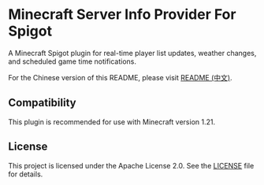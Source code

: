 # Minecraft Server Info Provider For Spigot

A Minecraft Spigot plugin for real-time player list updates, weather changes, and scheduled game time notifications.

For the Chinese version of this README, please visit [README (中文)](README_zh.md).

## Compatibility

This plugin is recommended for use with Minecraft version 1.21.

## License

This project is licensed under the Apache License 2.0. See the [LICENSE](LICENSE) file for details.

